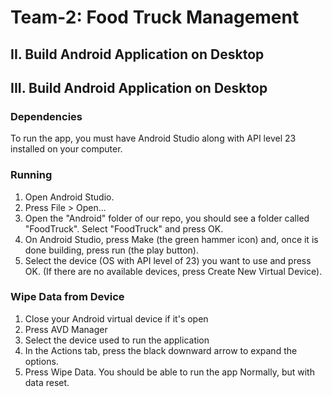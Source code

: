 # Team-2: Food Truck Management

## II. Build Android Application on Desktop

## III. Build Android Application on Desktop

### Dependencies
To run the app, you must have Android Studio along with API level 23 installed on your computer.

### Running
1. Open Android Studio.
2. Press File > Open...
3. Open the "Android" folder of our repo, you should see a folder called "FoodTruck". Select "FoodTruck" and press OK.
4. On Android Studio, press Make (the green hammer icon) and, once it is done building, press run (the play button).
5. Select the device (OS with API level of 23) you want to use and press OK. (If there are no available devices, press Create New Virtual Device).

### Wipe Data from Device

1. Close your Android virtual device if it's open
2. Press AVD Manager
3. Select the device used to run the application
4. In the Actions tab, press the black downward arrow to expand the options.
5. Press Wipe Data. You should be able to run the app Normally, but with data reset.
